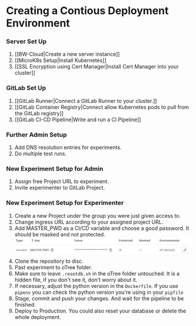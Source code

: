 # Creating a Contious Deployment Environment 

### Server Set Up

1. [[BW-Cloud|Create a new server instance]]
1. [[MicroK8s Setup|Install Kubernetes]]
1. [[SSL Encryption using Cert Manager|Install Cert Manager into your cluster]]

### GitLab Set Up

1. [[GitLab Runner|Connect a GitLab Runner to your cluster.]]
1. [[GitLab Container Registry|Connect allow Kubernetes pods to pull from the GitLab registry]]
1. [[GitLab CI-CD Pipeline|Write and run a CI Pipeline]]

### Further Admin Setup

1. Add DNS resolution entries for experiments.
2. Do multiple test runs.

### New Experiment Setup for Admin

1. Assign free Project URL to experiment.
2. Invite experimenter to GitLab Project.

### New Experiment Setup for Experimenter

1. Create a new Project under the group you were just given access to.
1. Change ingress URL according to your assigned project URL.
2. Add MASTER_PWD as a CI/CD variable and choose a good password. It should be masked and not protected.
    ![GitLab Env Variable](./attachments/GitLabVariable.png)
3. Clone the repository to disc.
4. Past experiment to oTree folder.
5. Make sure to leave `.resetdb.sh` in the oTree folder untouched. It is a hidden file, if you don't see it, don't worry about it.
6. If necessary, adjust the python version in the `Dockerfile`. If you use `pipenv` you can check the python version you're using in your `pipfile`
7. Stage, commit and push your changes. And wait for the pipeline to be finished.
8. Deploy to Production. You could also reset your database or delete the whole deployment.
